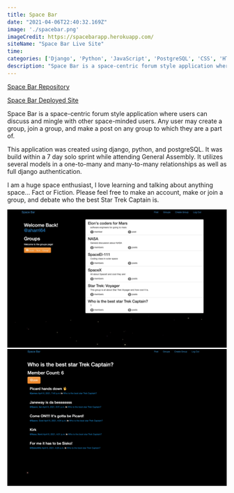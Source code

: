 ```yaml
---
title: Space Bar
date: "2021-04-06T22:40:32.169Z"
image: './spacebar.png'
imageCredit: https://spacebarapp.herokuapp.com/
siteName: "Space Bar Live Site"
time: 
categories: ['Django', 'Python', 'JavaScript', 'PostgreSQL', 'CSS', 'HTML']
description: "Space Bar is a space-centric forum style application where users can discuss and mingle with other space-minded users"
---
```


[Space Bar Repository](https://github.com/aharri64/Spacebar)

[Space Bar Deployed Site](https://spacebarapp.herokuapp.com/)

Space Bar is a space-centric forum style application where users can discuss and mingle with other space-minded users. Any user may create a group, join a group, and make a post on any group to which they are a part of. 

This application was created using django, python, and postgreSQL. It was build within a 7 day solo sprint while attending General Assembly. It utilizes several models in a one-to-many and many-to-many relationships as well as full django authentication.

I am a huge space enthusiast, I love learning and talking about anything space... Fact or Fiction. Please feel free to make an account, make or join a group, and debate who the best Star Trek Captain is.


![profile page](spacebar.png)
![groups](group.png)